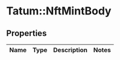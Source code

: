 # Tatum::NftMintBody

## Properties
Name | Type | Description | Notes
------------ | ------------- | ------------- | -------------

